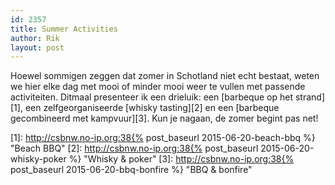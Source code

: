 ```yaml
---
id: 2357
title: Summer Activities
author: Rik
layout: post
---
```

Hoewel sommigen zeggen dat zomer in Schotland niet echt bestaat, weten we hier elke dag met mooi of minder mooi weer te vullen met passende activiteiten. Ditmaal presenteer ik een drieluik: een [barbeque op het strand][1], een zelfgeorganiseerde [whisky tasting][2] en een [barbeque gecombineerd met kampvuur][3]. Kun je nagaan, de zomer begint pas net!

 [1]: http://csbnw.no-ip.org:38{% post_baseurl 2015-06-20-beach-bbq %} "Beach BBQ"
 [2]: http://csbnw.no-ip.org:38{% post_baseurl 2015-06-20-whisky-poker %} "Whisky & poker"
 [3]: http://csbnw.no-ip.org:38{% post_baseurl 2015-06-20-bbq-bonfire %} "BBQ & bonfire"